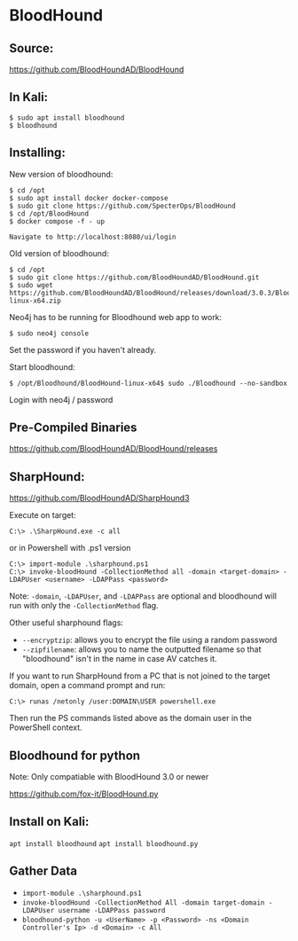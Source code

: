 # BloodHound

## Source: 

https://github.com/BloodHoundAD/BloodHound

## In Kali: 
```
$ sudo apt install bloodhound
$ bloodhound 
```

## Installing:
New version of bloodhound:
```
$ cd /opt
$ sudo apt install docker docker-compose
$ sudo git clone https://github.com/SpecterOps/BloodHound
$ cd /opt/BloodHound
$ docker compose -f - up

Navigate to http://localhost:8080/ui/login
```

Old version of bloodhound: 
```
$ cd /opt
$ sudo git clone https://github.com/BloodHoundAD/BloodHound.git
$ sudo wget https://github.com/BloodHoundAD/BloodHound/releases/download/3.0.3/BloodHound-linux-x64.zip
```

Neo4j has to be running for Bloodhound web app to work:

```
$ sudo neo4j console
```

Set the password if you haven't already. 

Start bloodhound:

```
$ /opt/Bloodhound/BloodHound-linux-x64$ sudo ./Bloodhound --no-sandbox
```
Login with neo4j / password

## Pre-Compiled Binaries

https://github.com/BloodHoundAD/BloodHound/releases

## SharpHound: 

https://github.com/BloodHoundAD/SharpHound3

Execute on target:

```
C:\> .\SharpHound.exe -c all
```

or in Powershell with .ps1 version

```
C:\> import-module .\sharphound.ps1
C:\> invoke-bloodHound -CollectionMethod all -domain <target-domain> -LDAPUser <username> -LDAPPass <password>
```

Note: `-domain`, `-LDAPUser`, and `-LDAPPass` are optional and bloodhound will run with only the `-CollectionMethod` flag. 

Other useful sharphound flags:
- `--encryptzip`: allows you to encrypt the file using a random password 
- `--zipfilename`: allows you to name the outputted filename so that "bloodhound" isn't in the name in case AV catches it.

If you want to run SharpHound from a PC that is not joined to the target domain, open a command prompt and run:

```
C:\> runas /netonly /user:DOMAIN\USER powershell.exe
```

Then run the PS commands listed above as the domain user in the PowerShell context.

## Bloodhound for python 

Note: Only compatiable with BloodHound 3.0 or newer

https://github.com/fox-it/BloodHound.py


## Install on Kali:
`apt install bloodhound`
`apt install bloodhound.py`

## Gather Data
- `import-module .\sharphound.ps1`
- `invoke-bloodHound -CollectionMethod All -domain target-domain -LDAPUser username -LDAPPass password`
- `bloodhound-python -u <UserName> -p <Password> -ns <Domain Controller's Ip> -d <Domain> -c All`
